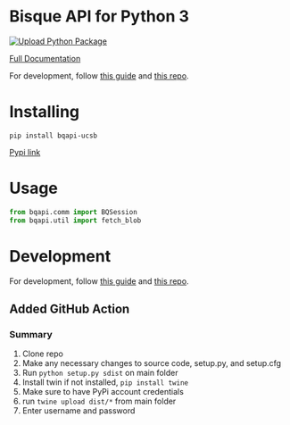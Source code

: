 # Bisque API for Python 3

[![Upload Python Package](https://github.com/UCSB-VRL/bqapi/actions/workflows/python-publish.yml/badge.svg)](https://github.com/UCSB-VRL/bqapi/actions/workflows/python-publish.yml)

[Full Documentation](https://github.com/UCSB-VRL/bisqueUCSB)

For development, follow [this guide](https://towardsdatascience.com/how-to-upload-your-python-package-to-pypi-de1b363a1b3) and [this repo](https://github.com/gmyrianthous/example-publish-pypi).

# Installing
```
pip install bqapi-ucsb
```

[Pypi link](https://pypi.org/project/bqapi-ucsb)

# Usage
```python
from bqapi.comm import BQSession
from bqapi.util import fetch_blob
```

# Development

For development, follow [this guide](https://towardsdatascience.com/how-to-upload-your-python-package-to-pypi-de1b363a1b3) and [this repo](https://github.com/gmyrianthous/example-publish-pypi).

## Added GitHub Action

### Summary

1. Clone repo
2. Make any necessary changes to source code, setup.py, and setup.cfg
3. Run `python setup.py sdist` on main folder
4. Install twin if not installed, `pip install twine`
5. Make sure to have PyPi account credentials
6. run `twine upload dist/*` from  main folder
7. Enter username and password
